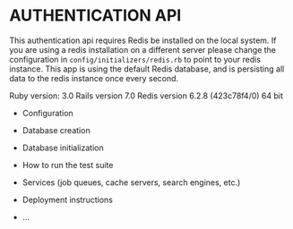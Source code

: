 # AUTHENTICATION API

This authentication api requires Redis be installed on the local system. If you are using
a redis installation on a different server please change the configuration in `config/initializers/redis.rb` to 
point to your redis instance.  This app is using the default Redis database, and 
is persisting all data to the redis instance once every second.

Ruby version: 3.0
Rails version 7.0
Redis version 6.2.8 (423c78f4/0) 64 bit

* Configuration

* Database creation

* Database initialization

* How to run the test suite

* Services (job queues, cache servers, search engines, etc.)

* Deployment instructions

* ...
